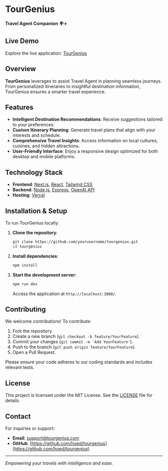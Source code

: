 # TourGenius

**Travel Agent Companion** 🌍✈️

## Live Demo

Explore the live application: [TourGenius](https://tourgenius.vercel.app/)

## Overview

**TourGenius** leverages to assist Travel Agent in planning seamless journeys. From personalized itineraries to insightful destination information, TourGenius ensures a smarter travel experience.

## Features

- **Intelligent Destination Recommendations**: Receive suggestions tailored to your preferences.
- **Custom Itinerary Planning**: Generate travel plans that align with your interests and schedule.
- **Comprehensive Travel Insights**: Access information on local cultures, cuisines, and hidden attractions.
- **User-Friendly Interface**: Enjoy a responsive design optimized for both desktop and mobile platforms.

## Technology Stack

- **Frontend**: [Next.js](https://nextjs.org/), [React](https://reactjs.org/), [Tailwind CSS](https://tailwindcss.com/)
- **Backend**: [Node.js](https://nodejs.org/), [Express](https://expressjs.com/), [OpenAI API](https://openai.com/api/)
- **Hosting**: [Vercel](https://vercel.com/)

## Installation & Setup

To run TourGenius locally:

1. **Clone the repository**:
   ```bash
   git clone https://github.com/yourusername/tourgenius.git
   cd tourgenius
   ```

2. **Install dependencies**:
   ```bash
   npm install
   ```

3. **Start the development server**:
   ```bash
   npm run dev
   ```

   Access the application at `http://localhost:3000/`.

## Contributing

We welcome contributions! To contribute:

1. Fork the repository.
2. Create a new branch (`git checkout -b feature/YourFeature`).
3. Commit your changes (`git commit -m 'Add YourFeature'`).
4. Push to the branch (`git push origin feature/YourFeature`).
5. Open a Pull Request.

Please ensure your code adheres to our coding standards and includes relevant tests.

## License

This project is licensed under the MIT License. See the [LICENSE](LICENSE) file for details.

## Contact

For inquiries or support:

- **Email**: [support@tourgenius.com](mailto:support@tourgenius.com)
- **GitHub**: [https://github.com/hoed/tourgenius](https://github.com/hoed/tourgenius)

---

*Empowering your travels with intelligence and ease.* 
